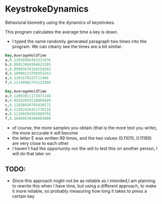 # KeystrokeDynamics
Behavioral biometry using the dynamics of keystrokes.

This program calculates the average time a key is down.

- I typed the same randomly generated paragraph two times into the program. We can clearly see the times are a bit similar.
```sql
Key,AverageHoldTime
a,0.12036086453331836
b,0.08013860384623205
c,0.09903676169259203
d,0.10900113799355243
e,0.1101579223711466
f,0.11149962743123366
```

```sql
Key,AverageHoldTime
a,0.12003011173672146
b,0.09202059110005689
c,0.11838650703430172
d,0.11552436351776116
e,0.11189294583869702
f,0.10400636990865066
```

- of course, the more samples you obtain (that is the more text you write), the more accurate it will become
- the letter E was written 99 times, and the two values (0.11015, 0.11189) are very close to each other
- I haven't had the opportunity nor the will to test this on another person, I will do that later on

## TODO:
- Since this approach might not be as reliable as I intended,I am planning to rewrite this when I have time, but using a different approach, to make it more reliable, so probably measuring how long it takes to press a certain key